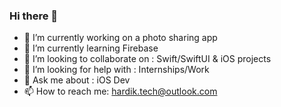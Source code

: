 ### Hi there 👋

- 🔭 I’m currently working on a photo sharing app
- 🌱 I’m currently learning Firebase
- 👯 I’m looking to collaborate on : Swift/SwiftUI & iOS projects
- 🤔 I’m looking for help with : Internships/Work
- 💬 Ask me about : iOS Dev 
- 📫 How to reach me: hardik.tech@outlook.com
